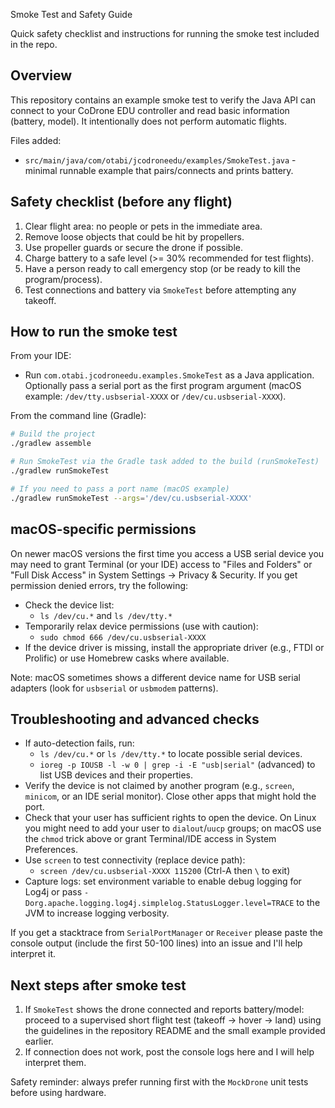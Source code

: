 Smoke Test and Safety Guide

Quick safety checklist and instructions for running the smoke test included in the repo.

Overview
--------
This repository contains an example smoke test to verify the Java API can connect to your CoDrone EDU controller and read basic information (battery, model). It intentionally does not perform automatic flights.

Files added:
- `src/main/java/com/otabi/jcodroneedu/examples/SmokeTest.java` - minimal runnable example that pairs/connects and prints battery.

Safety checklist (before any flight)
-----------------------------------
1. Clear flight area: no people or pets in the immediate area.
2. Remove loose objects that could be hit by propellers.
3. Use propeller guards or secure the drone if possible.
4. Charge battery to a safe level (>= 30% recommended for test flights).
5. Have a person ready to call emergency stop (or be ready to kill the program/process).
6. Test connections and battery via `SmokeTest` before attempting any takeoff.

How to run the smoke test
-------------------------
From your IDE:
- Run `com.otabi.jcodroneedu.examples.SmokeTest` as a Java application. Optionally pass a serial port as the first program argument (macOS example: `/dev/tty.usbserial-XXXX` or `/dev/cu.usbserial-XXXX`).


From the command line (Gradle):

```bash
# Build the project
./gradlew assemble

# Run SmokeTest via the Gradle task added to the build (runSmokeTest)
./gradlew runSmokeTest

# If you need to pass a port name (macOS example)
./gradlew runSmokeTest --args='/dev/cu.usbserial-XXXX'
```

## macOS-specific permissions

On newer macOS versions the first time you access a USB serial device you may need to grant Terminal (or your IDE) access to "Files and Folders" or "Full Disk Access" in System Settings → Privacy & Security. If you get permission denied errors, try the following:

- Check the device list:
  - `ls /dev/cu.*` and `ls /dev/tty.*`
- Temporarily relax device permissions (use with caution):
  - `sudo chmod 666 /dev/cu.usbserial-XXXX`
- If the device driver is missing, install the appropriate driver (e.g., FTDI or Prolific) or use Homebrew casks where available.

Note: macOS sometimes shows a different device name for USB serial adapters (look for `usbserial` or `usbmodem` patterns).

## Troubleshooting and advanced checks

- If auto-detection fails, run:
  - `ls /dev/cu.*` or `ls /dev/tty.*` to locate possible serial devices.
  - `ioreg -p IOUSB -l -w 0 | grep -i -E "usb|serial"` (advanced) to list USB devices and their properties.
- Verify the device is not claimed by another program (e.g., `screen`, `minicom`, or an IDE serial monitor). Close other apps that might hold the port.
- Check that your user has sufficient rights to open the device. On Linux you might need to add your user to `dialout`/`uucp` groups; on macOS use the `chmod` trick above or grant Terminal/IDE access in System Preferences.
- Use `screen` to test connectivity (replace device path):
  - `screen /dev/cu.usbserial-XXXX 115200` (Ctrl-A then `\` to exit)
- Capture logs: set environment variable to enable debug logging for Log4j or pass `-Dorg.apache.logging.log4j.simplelog.StatusLogger.level=TRACE` to the JVM to increase logging verbosity.

If you get a stacktrace from `SerialPortManager` or `Receiver` please paste the console output (include the first 50-100 lines) into an issue and I'll help interpret it.

Next steps after smoke test
--------------------------
1. If `SmokeTest` shows the drone connected and reports battery/model: proceed to a supervised short flight test (takeoff -> hover -> land) using the guidelines in the repository README and the small example provided earlier.
2. If connection does not work, post the console logs here and I will help interpret them.

Safety reminder: always prefer running first with the `MockDrone` unit tests before using hardware.
